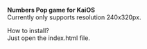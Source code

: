 <b>Numbers Pop game for KaiOS</b><br />
Currently only supports resolution 240x320px.<br />

How to install?<br />
Just open the index.html file.
